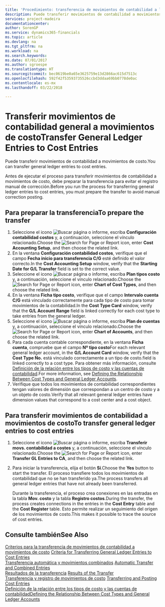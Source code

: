 ```yaml
---
title: 'Procedimiento: transferencia de movimientos de contabilidad a los movimientos de costo | Documentos de Microsoft'
description: Puede transferir movimientos de contabilidad a movimientos de costo.
services: project-madeira
documentationcenter: 
author: SorenGP
ms.service: dynamics365-financials
ms.topic: article
ms.devlang: na
ms.tgt_pltfrm: na
ms.workload: na
ms.search.keywords: 
ms.date: 07/01/2017
ms.author: sgroespe
ms.translationtype: HT
ms.sourcegitcommit: bec0619be0a65e3625759e13d2866ac615d7513c
ms.openlocfilehash: 592f42f53593735526ccbd3ddaa69bb0778de0ac
ms.contentlocale: es-mx
ms.lasthandoff: 03/22/2018

---
```

# <a name="transfer-general-ledger-entries-to-cost-entries"></a><span data-ttu-id="c23f0-103">Transferir movimientos de contabilidad general a movimientos de costo</span><span class="sxs-lookup"><span data-stu-id="c23f0-103">Transfer General Ledger Entries to Cost Entries</span></span>
<span data-ttu-id="c23f0-104">Puede transferir movimientos de contabilidad a movimientos de costo.</span><span class="sxs-lookup"><span data-stu-id="c23f0-104">You can transfer general ledger entries to cost entries.</span></span>  

<span data-ttu-id="c23f0-105">Antes de ejecutar el proceso para transferir movimientos de contabilidad a movimientos de costo, debe preparar la transferencia para evitar el registro manual de corrección.</span><span class="sxs-lookup"><span data-stu-id="c23f0-105">Before you run the process for transferring general ledger entries to cost entries, you must prepare the transfer to avoid manual correction posting.</span></span>  

## <a name="to-prepare-the-transfer"></a><span data-ttu-id="c23f0-106">Para preparar la transferencia</span><span class="sxs-lookup"><span data-stu-id="c23f0-106">To prepare the transfer</span></span>  

1.  <span data-ttu-id="c23f0-107">Seleccione el icono ![Buscar página o informe](media/ui-search/search_small.png "icono Buscar página o informe"), escriba **Configuración contabilidad costos** y, a continuación, seleccione el vínculo relacionado.</span><span class="sxs-lookup"><span data-stu-id="c23f0-107">Choose the ![Search for Page or Report](media/ui-search/search_small.png "Search for Page or Report icon") icon, enter **Cost Accounting Setup**, and then choose the related link.</span></span>  
2.  <span data-ttu-id="c23f0-108">En la ventana **Configuración contabilidad costos**, verifique que el campo **Fecha inicio para transferencia C/G** esté definido el valor correcto.</span><span class="sxs-lookup"><span data-stu-id="c23f0-108">In the **Cost Accounting Setup** window, verify that the **Starting Date for G/L Transfer** field is set to the correct value.</span></span>  
3.  <span data-ttu-id="c23f0-109">Seleccione el icono ![Buscar página o informe](media/ui-search/search_small.png "icono Buscar página o informe"), escriba **Plan tipos costo** y, a continuación, seleccione el vínculo relacionado.</span><span class="sxs-lookup"><span data-stu-id="c23f0-109">Choose the ![Search for Page or Report](media/ui-search/search_small.png "Search for Page or Report icon") icon, enter **Chart of Cost Types**, and then choose the related link.</span></span>  
4.  <span data-ttu-id="c23f0-110">En la ventana **Ficha tipo costo**, verifique que el campo **Intervalo cuenta C/G** está vinculado correctamente para cada tipo de costo para tomar movimientos de la contabilidad.</span><span class="sxs-lookup"><span data-stu-id="c23f0-110">In the **Cost Type Card** window, verify that the **G/L Account Range** field is linked correctly for each cost type to take entries from the general ledger.</span></span>  
5.  <span data-ttu-id="c23f0-111">Seleccione el icono ![Buscar página o informe](media/ui-search/search_small.png "icono Buscar página o informe"), escriba **Plan de cuentas** y, a continuación, seleccione el vínculo relacionado.</span><span class="sxs-lookup"><span data-stu-id="c23f0-111">Choose the ![Search for Page or Report](media/ui-search/search_small.png "Search for Page or Report icon") icon, enter **Chart of Accounts**, and then choose the related link.</span></span>  
6.  <span data-ttu-id="c23f0-112">Para cada cuenta contable correspondiente, en la ventana **Ficha cuenta**, compruebe que el campo **Nº tipo costo**</span><span class="sxs-lookup"><span data-stu-id="c23f0-112">For each relevant general ledger account, in the **G/L Account Card** window, verify that the **Cost Type No.**</span></span> <span data-ttu-id="c23f0-113">está vinculado correctamente a un tipo de costo.</span><span class="sxs-lookup"><span data-stu-id="c23f0-113">field is linked correctly to a cost type.</span></span> <span data-ttu-id="c23f0-114">Para obtener más información, consulte [Definición de la relación entre los tipos de costo y las cuentas de contabilidad](finance-defining-the-relationship-between-cost-types-and-general-ledger-accounts.md).</span><span class="sxs-lookup"><span data-stu-id="c23f0-114">For more information, see [Defining the Relationship Between Cost Types and General Ledger Accounts](finance-defining-the-relationship-between-cost-types-and-general-ledger-accounts.md).</span></span>  
7.  <span data-ttu-id="c23f0-115">Verifique que todos los movimientos de contabilidad correspondientes tengan valores de dimensión que correspondan a un centro de costo y a un objeto de costo.</span><span class="sxs-lookup"><span data-stu-id="c23f0-115">Verify that all relevant general ledger entries have dimension values that correspond to a cost center and a cost object.</span></span>  

## <a name="to-transfer-general-ledger-entries-to-cost-entries"></a><span data-ttu-id="c23f0-116">Para transferir movimientos de contabilidad a movimientos de costo</span><span class="sxs-lookup"><span data-stu-id="c23f0-116">To transfer general ledger entries to cost entries</span></span>  
1.  <span data-ttu-id="c23f0-117">Seleccione el icono ![Buscar página o informe](media/ui-search/search_small.png "icono Buscar página o informe"), escriba **Transferir movs. contabilidad a costes** y, a continuación, seleccione el vínculo relacionado.</span><span class="sxs-lookup"><span data-stu-id="c23f0-117">Choose the ![Search for Page or Report](media/ui-search/search_small.png "Search for Page or Report icon") icon, enter **Transfer GL Entries to CA**, and then choose the related link.</span></span>  
2.  <span data-ttu-id="c23f0-118">Para iniciar la transferencia, elija el botón **Sí**.</span><span class="sxs-lookup"><span data-stu-id="c23f0-118">Choose the **Yes** button to start the transfer.</span></span> <span data-ttu-id="c23f0-119">El proceso transfiere todos los movimientos de contabilidad que no se han transferido ya.</span><span class="sxs-lookup"><span data-stu-id="c23f0-119">The process transfers all general ledger entries that have not already been transferred.</span></span>  

    <span data-ttu-id="c23f0-120">Durante la transferencia, el proceso crea conexiones en las entradas en la tabla **Mov. costo** y la tabla **Registro costos**.</span><span class="sxs-lookup"><span data-stu-id="c23f0-120">During the transfer, the process creates connections in the entries in the **Cost Entry** table and the **Cost Register** table.</span></span> <span data-ttu-id="c23f0-121">Esto permite realizar un seguimiento del origen de los movimientos de costo.</span><span class="sxs-lookup"><span data-stu-id="c23f0-121">This makes it possible to trace the source of cost entries.</span></span>  

## <a name="see-also"></a><span data-ttu-id="c23f0-122">Consulte también</span><span class="sxs-lookup"><span data-stu-id="c23f0-122">See Also</span></span>  
 <span data-ttu-id="c23f0-123">[Criterios para la transferencia de movimientos de contabilidad a movimientos de costo](finance-criteria-for-transferring-general-ledger-entries-to-cost-entries.md) </span><span class="sxs-lookup"><span data-stu-id="c23f0-123">[Criteria for Transferring General Ledger Entries to Cost Entries](finance-criteria-for-transferring-general-ledger-entries-to-cost-entries.md) </span></span>  
 <span data-ttu-id="c23f0-124">[Transferencia automática y movimientos combinados](finance-automatic-transfer-combined-entries.md) </span><span class="sxs-lookup"><span data-stu-id="c23f0-124">[Automatic Transfer and Combined Entries](finance-automatic-transfer-combined-entries.md) </span></span>  
 <span data-ttu-id="c23f0-125">[Resultados de la transferencia](finance-results-of-the-transfer.md) </span><span class="sxs-lookup"><span data-stu-id="c23f0-125">[Results of the Transfer](finance-results-of-the-transfer.md) </span></span>  
 <span data-ttu-id="c23f0-126">[Transferencia y registro de movimientos de costo](finance-transfer-and-post-cost-entries.md) </span><span class="sxs-lookup"><span data-stu-id="c23f0-126">[Transferring and Posting Cost Entries](finance-transfer-and-post-cost-entries.md) </span></span>  
 [<span data-ttu-id="c23f0-127">Definición de la relación entre los tipos de costo y las cuentas de contabilidad</span><span class="sxs-lookup"><span data-stu-id="c23f0-127">Defining the Relationship Between Cost Types and General Ledger Accounts</span></span>](finance-defining-the-relationship-between-cost-types-and-general-ledger-accounts.md)   

